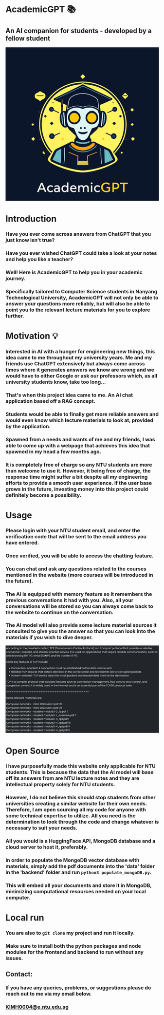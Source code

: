 # **AcademicGPT** 📚
## An AI companion for students - developed by a fellow student
![alt text](frontend/public/logo_img.png)

# Introduction 

### Have you ever come across answers from ChatGPT that you just know isn't true? 
### Have you ever wished ChatGPT could take a look at your notes and help you like a teacher?
### Well! Here is **AcademicGPT** to help you in your academic journey. 
### Specifically tailored to Computer Science students in Nanyang Technological University, AcademicGPT will not only be able to answer your questions more reliably, but will also be able to point you to the relevant lecture materials for you to explore further. 

# Motivation 💡

### Interested in AI with a hunger for engineering new things, this idea came to me throughout my university years. Me and my friends use ChatGPT extensively but always come across times where it generates answers we know are wrong and we would have to either Google or ask our professors which, as all university students know, take too long... 
### That's when this project idea came to me. An AI chat application based off a RAG concept. 
### Students would be able to finally get more reliable answers and would even know which lecture materials to look at, provided by the application. 
### Spawned from a needs and wants of me and my friends, I was able to come up with a webpage that achieves this idea that spawned in my head a few months ago. 
### It is completely free of charge so any NTU students are more than welcome to use it. However, it being free of charge, the response time might suffer a bit despite all my engineering efforts to provide a smooth user experience. If the user base grows in the future, investing money into this project could definitely become a possibility. 

# Usage

### Please login with your NTU student email, and enter the verification code that will be sent to the email address you have entered.
### Once verified, you will be able to access the chatting feature. 
### You can chat and ask any questions related to the courses mentioned in the website (more courses will be introduced in the future).
### The AI is equipped with memory feature so it remembers the previous conversations it had with you. Also, all your conversations will be stored so you can always come back to the website to continue on the conversation.
### The AI model will also provide some lecture material sources it consulted to give you the answer so that you can look into the materials if you wish to dive deeper.
![alt text](frontend/public/sources.png)

# Open Source

### I have purposefully made this website only applicable for NTU students. This is because the data that the AI model will base off its answers from are NTU lecture notes and they are intellectual property solely for NTU students. 
### However, I do not believe this should stop students from other universities creating a similar website for their own needs. Therefore, I am **open sourcing** all my code for anyone with some technical expertise to utilize. All you need is the determination to look through the code and change whatever is necessary to suit your needs. 
### All you would is a HuggingFace API, MongoDB database and a cloud server to host it, preferably. 
### In order to populate the MongoDB vector database with materials, simply add the pdf documents into the 'data' folder in the 'backend' folder and run `python3 populate_mongoDB.py`.
### This will embed all your documents and store it in MongoDB, minimizing computational resources needed on your local computer.

# Local run

### You are also to `git clone` my project and run it locally.
### Make sure to install both the python packages and node modules for the frontend and backend to run without any issues. 

## Contact:

### If you have any queries, problems, or suggestions please do reach out to me via my email below.
### KIMH0004@e.ntu.edu.sg